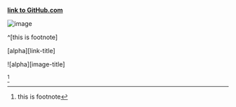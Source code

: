 [**link to GitHub.com**](https://github.com/ "link-title")

![image](https://github.githubassets.com/images/modules/logos_page/Octocat.png "image-title")

^[this is footnote]

[^alpha]: this is footnote

[alpha][link-title]

![alpha][image-title]

[^alpha]
